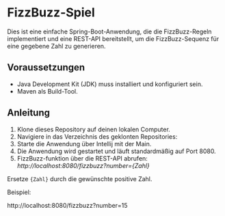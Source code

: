 # FizzBuzz-Spiel

Dies ist eine einfache Spring-Boot-Anwendung, die die FizzBuzz-Regeln implementiert und eine REST-API bereitstellt, um die FizzBuzz-Sequenz für eine gegebene Zahl zu generieren.

## Voraussetzungen

- Java Development Kit (JDK) muss installiert und konfiguriert sein.
- Maven als Build-Tool.

## Anleitung

1. Klone dieses Repository auf deinen lokalen Computer.
2. Navigiere in das Verzeichnis des geklonten Repositories:
3. Starte die Anwendung über Intellij mit der Main.
4. Die Anwendung wird gestartet und läuft standardmäßig auf Port 8080.
5. FizzBuzz-funktion über die REST-API abrufen: *http://localhost:8080/fizzbuzz?number={Zahl}*


Ersetze `{Zahl}` durch die gewünschte positive Zahl.

Beispiel:

http://localhost:8080/fizzbuzz?number=15


